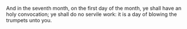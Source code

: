 And in the seventh month, on the first day of the month, ye shall have an holy convocation; ye shall do no servile work: it is a day of blowing the trumpets unto you.
